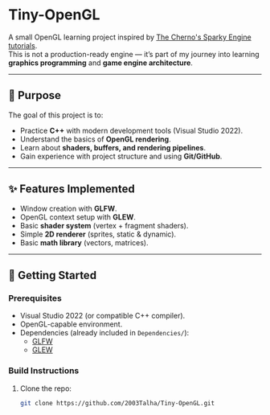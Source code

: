# Tiny-OpenGL

A small OpenGL learning project inspired by [The Cherno's Sparky Engine tutorials](https://www.youtube.com/user/TheChernoProject).  
This is not a production-ready engine — it’s part of my journey into learning **graphics programming** and **game engine architecture**.

---

## 🎯 Purpose
The goal of this project is to:
- Practice **C++** with modern development tools (Visual Studio 2022).
- Understand the basics of **OpenGL rendering**.
- Learn about **shaders, buffers, and rendering pipelines**.
- Gain experience with project structure and using **Git/GitHub**.

---

## ✨ Features Implemented
- Window creation with **GLFW**.
- OpenGL context setup with **GLEW**.
- Basic **shader system** (vertex + fragment shaders).
- Simple **2D renderer** (sprites, static & dynamic).
- Basic **math library** (vectors, matrices).

---

## 🚀 Getting Started

### Prerequisites
- Visual Studio 2022 (or compatible C++ compiler).
- OpenGL-capable environment.
- Dependencies (already included in `Dependencies/`):
  - [GLFW](https://www.glfw.org/)
  - [GLEW](http://glew.sourceforge.net/)

### Build Instructions
1. Clone the repo:
   ```bash
   git clone https://github.com/2003Talha/Tiny-OpenGL.git

